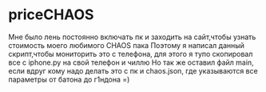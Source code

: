 # priceCHAOS
Мне было лень постоянно включать пк и заходить на сайт,чтобы узнать стоимость моего любимого CHAOS пака
Поэтому я написал данный скрипт,чтобы мониторить это с телефона, для этого я тупо скопировал все с iphone.py на свой телефон и чиллю
Но так же оставил файл main, если вдруг кому надо делать это с пк и chaos.json, где указываются все параметры от батона до г1ндона =)
